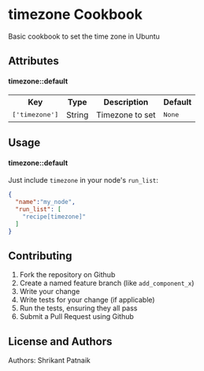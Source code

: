 timezone Cookbook
=================
Basic cookbook to set the time zone in Ubuntu

Attributes
----------

#### timezone::default
<table>
  <tr>
    <th>Key</th>
    <th>Type</th>
    <th>Description</th>
    <th>Default</th>
  </tr>
  <tr>
    <td><tt>['timezone']</tt></td>
    <td>String</td>
    <td>Timezone to set</td>
    <td><tt>None</tt></td>
  </tr>
</table>

Usage
-----
#### timezone::default
Just include `timezone` in your node's `run_list`:

```json
{
  "name":"my_node",
  "run_list": [
    "recipe[timezone]"
  ]
}
```

Contributing
------------
1. Fork the repository on Github
2. Create a named feature branch (like `add_component_x`)
3. Write your change
4. Write tests for your change (if applicable)
5. Run the tests, ensuring they all pass
6. Submit a Pull Request using Github

License and Authors
-------------------
Authors: Shrikant Patnaik
